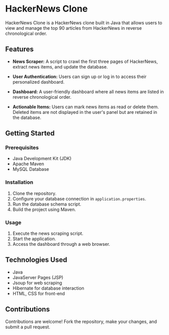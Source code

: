 # HackerNews Clone

HackerNews Clone is a HackerNews clone built in Java that allows users to view and manage the top 90 articles from HackerNews in reverse chronological order.

## Features

- **News Scraper:** A script to crawl the first three pages of HackerNews, extract news items, and update the database.
  
- **User Authentication:** Users can sign up or log in to access their personalized dashboard.

- **Dashboard:** A user-friendly dashboard where all news items are listed in reverse chronological order.

- **Actionable Items:** Users can mark news items as read or delete them. Deleted items are not displayed in the user's panel but are retained in the database.

## Getting Started

### Prerequisites

- Java Development Kit (JDK)
- Apache Maven
- MySQL Database

### Installation

1. Clone the repository.
2. Configure your database connection in `application.properties`.
3. Run the database schema script.
4. Build the project using Maven.

### Usage

1. Execute the news scraping script.
2. Start the application.
3. Access the dashboard through a web browser.

## Technologies Used

- Java
- JavaServer Pages (JSP)
- Jsoup for web scraping
- Hibernate for database interaction
- HTML, CSS for front-end

## Contributions

Contributions are welcome! Fork the repository, make your changes, and submit a pull request.
